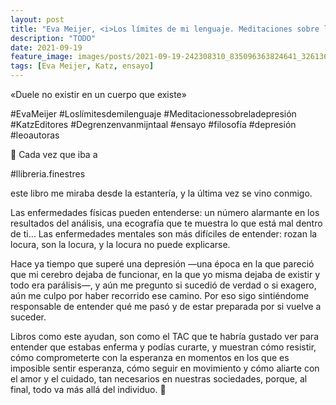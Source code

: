 ```yaml
---
layout: post
title: "Eva Meijer, <i>Los límites de mi lenguaje. Meditaciones sobre la depresión</i>"
description: "TODO"
date: 2021-09-19
feature_image: images/posts/2021-09-19-242308310_835096363824641_3261366845525172564_n_17901409973239134.jpg
tags: [Eva Meijer, Katz, ensayo]
---
```


«Duele no existir en un cuerpo que existe»
<!--more-->

#EvaMeijer #Loslímitesdemilenguaje #Meditacionessobreladepresión #KatzEditores #Degrenzenvanmijntaal #ensayo #filosofía #depresión #leoautoras

🌱 Cada vez que iba a

 #llibreria.finestres

 este libro me miraba desde la estantería, y la última vez se vino conmigo.

Las enfermedades físicas pueden entenderse: un número alarmante en los resultados del análisis, una ecografía que te muestra lo que está mal dentro de ti… Las enfermedades mentales son más difíciles de entender: rozan la locura, son la locura, y la locura no puede explicarse.

Hace ya tiempo que superé una depresión —una época en la que pareció que mi cerebro dejaba de funcionar, en la que yo misma dejaba de existir y todo era parálisis—, y aún me pregunto si sucedió de verdad o si exagero, aún me culpo por haber recorrido ese camino. Por eso sigo sintiéndome responsable de entender qué me pasó y de estar preparada por si vuelve a suceder. 

Libros como este ayudan, son como el TAC que te habría gustado ver para entender que estabas enferma y podías curarte, y muestran cómo resistir, cómo comprometerte con la esperanza en momentos en los que es imposible sentir esperanza, cómo seguir en movimiento y cómo aliarte con el amor y el cuidado, tan necesarios en nuestras sociedades, porque, al final, todo va más allá del individuo. 🌱
